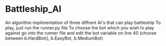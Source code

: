 # Battleship_AI
An algorithm implimentation of three diffrent AI's that can play battleship
To play, just run the runner.py file
To choose the bot which you wish to play against go into the runner file and edit the bot variable on line 40 (choose between b.HardBot(), b.EasyBot, b.MediumBot)
